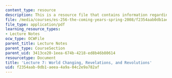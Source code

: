 ```yaml
---
content_type: resource
description: This is a resource file that contains information regarding lecture 7.
file: /media/courses/es-256-the-coming-years-spring-2008/f2354aab0db1aeea4a9a04c2e9a782af_MITES_256S08_Lec07.pdf
file_type: application/pdf
learning_resource_types:
- Lecture Notes
ocw_type: OCWFile
parent_title: Lecture Notes
parent_type: CourseSection
parent_uid: 3413ce20-1eea-674b-4218-ed8b46b80614
resourcetype: Document
title: 'Lecture 7: World Changing, Revelations, and Revolutions'
uid: f2354aab-0db1-aeea-4a9a-04c2e9a782af
---
```

